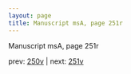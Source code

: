 ```yaml
---
layout: page
title: Manuscript msA, page 251r
---
```


Manuscript msA, page 251r

prev:  [250v](../250v) | next:  [251v](../251v)